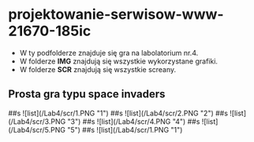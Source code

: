  # projektowanie-serwisow-www-21670-185ic
 - W ty podfolderze znajduje się gra na labolatorium nr.4.
 - W folderze **IMG** znajdują się wszystkie wykorzystane grafiki.
 - W folderze **SCR** znajdują się wszystkie screany.
 
<h2>Prosta gra typu space invaders</h2>
##s
![list](/Lab4/scr/1.PNG "1")
##s
![list](/Lab4/scr/2.PNG "2")
##s
![list](/Lab4/scr/3.PNG "3")
##s
![list](/Lab4/scr/4.PNG "4")
##s
![list](/Lab4/scr/5.PNG "5")
##s
![list](/Lab4/scr/1.PNG "1")




